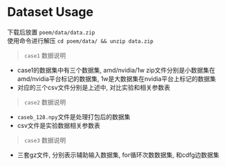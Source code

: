 # Dataset Usage

下载后放置 `poem/data/data.zip`  
使用命令进行解压 `cd poem/data/ && unzip data.zip`
> `case1` 数据说明  
- case1的数据集中有三个数据集, amd/nvidia/1w zip文件分别是小数据集在amd/nvidia平台标记的数据集, 1w是大数据集在nvidia平台上标记的数据集 
- 对应的三个csv文件分别是上述中, 对比实验和相关参数表

> `case2` 数据说明
- `caseb_128.npy`文件是处理打包后的数据集 
- csv文件是实验数据相关参数表

> `case3` 数据说明
- 三套gz文件, 分别表示辅助输入数据集, for循环次数数据集, 和cdfg边数据集
